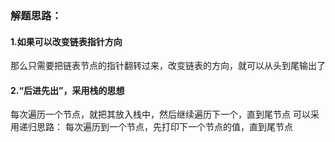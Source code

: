 ### 解题思路：
#### 1.如果可以改变链表指针方向
那么只需要把链表节点的指针翻转过来，改变链表的方向，就可以从头到尾输出了

#### 2.“后进先出”，采用栈的思想
每次遍历一个节点，就把其放入栈中，然后继续遍历下一个，直到尾节点
可以采用递归思路：
每次遍历到一个节点，先打印下一个节点的值，直到尾节点
